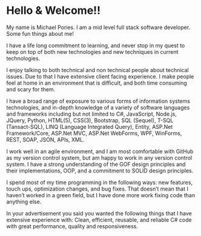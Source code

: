 # Hello & Welcome!!  
My name is Michael Pories. I am a mid level full stack software developer.
Some fun things about me!

I have a life long commitment to learning, and never stop in my quest to keep on top of both new technologies and new techniques in current technologies.

I enjoy talking to both technical and non technical people about technical issues. Due to that I have extensive client facing experience. I make people feel at home in an environment that is difficult, and both time consuming and scary for them. 

I have a broad range of exposure to various forms of information systems technologies, and in-depth knowledge of a variety of software languages and frameworks including but not limited to C#, JavaScript, Node.js, JQuery, Python, HTML(5), CSS(3), Bootstrap, SQL (Sequel), T-SQL (Tansact-SQL), LINQ (Language Integrated Query), Entity, ASP.Net Framework/Core, ASP.Net MVC, ASP.Net WebForms, WPF, WinForms, REST, SOAP, JSON, APIs, XML. 

I work well in an agile environment, and I am most comfortable with GitHub as my version control system, but am happy to work in any version control system. I have a strong understanding of the GOF design principles and their implementations, OOP, and a commitment to SOLID design principles.

I spend most of my time programming in the following ways: new features, touch ups, optimization changes, and bug fixes.  That doesn’t mean that I haven’t worked in a green field, but I have done more work fixing code than anything else.

In your advertisement you said you wanted the following things that I have extensive experience with: Clean, efficient, reusable, and reliable C# code with great performance, quality and responsiveness. 
     

